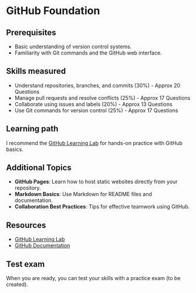 # GitHub Foundation

## Prerequisites

- Basic understanding of version control systems.
- Familiarity with Git commands and the GitHub web interface.

## Skills measured

- Understand repositories, branches, and commits (30%) - Approx 20 Questions
- Manage pull requests and resolve conflicts (25%) - Approx 17 Questions
- Collaborate using issues and labels (20%) - Approx 13 Questions
- Use Git commands for version control (25%) - Approx 17 Questions

## Learning path

I recommend the [GitHub Learning Lab](https://lab.github.com/) for hands-on practice with GitHub basics.

## Additional Topics

- **GitHub Pages**: Learn how to host static websites directly from your repository.
- **Markdown Basics**: Use Markdown for README files and documentation.
- **Collaboration Best Practices**: Tips for effective teamwork using GitHub.

## Resources

- [GitHub Learning Lab](https://lab.github.com/)
- [GitHub Documentation](https://docs.github.com/en)

## Test exam

When you are ready, you can test your skills with a practice exam (to be created).